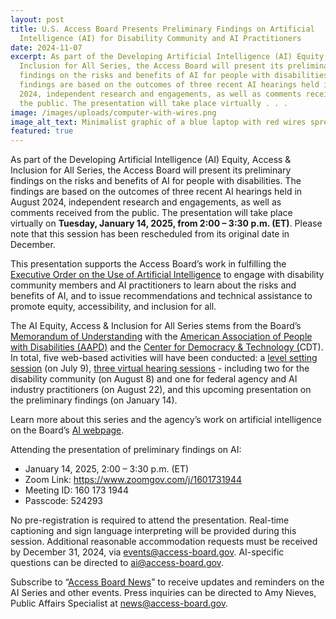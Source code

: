 ```yaml
---
layout: post
title: U.S. Access Board Presents Preliminary Findings on Artificial
  Intelligence (AI) for Disability Community and AI Practitioners
date: 2024-11-07
excerpt: As part of the Developing Artificial Intelligence (AI) Equity, Access &
  Inclusion for All Series, the Access Board will present its preliminary
  findings on the risks and benefits of AI for people with disabilities. The
  findings are based on the outcomes of three recent AI hearings held in August
  2024, independent research and engagements, as well as comments received from
  the public. The presentation will take place virtually . . .
image: /images/uploads/computer-with-wires.png
image_alt_text: Minimalist graphic of a blue laptop with red wires spreading outwards from it.
featured: true
---
```

As part of the Developing Artificial Intelligence (AI) Equity, Access & Inclusion for All Series, the Access Board will present its preliminary findings on the risks and benefits of AI for people with disabilities. The findings are based on the outcomes of three recent AI hearings held in August 2024, independent research and engagements, as well as comments received from the public. The presentation will take place virtually on **Tuesday, January 14, 2025, from 2:00 – 3:30 p.m. (ET)**. Please note that this session has been rescheduled from its original date in December.

This presentation supports the Access Board’s work in fulfilling the [Executive Order on the Use of Artificial Intelligence](https://www.whitehouse.gov/briefing-room/presidential-actions/2023/10/30/executive-order-on-the-safe-secure-and-trustworthy-development-and-use-of-artificial-intelligence/) to engage with disability community members and AI practitioners to learn about the risks and benefits of AI, and to issue recommendations and technical assistance to promote equity, accessibility, and inclusion for all.  

The AI Equity, Access & Inclusion for All Series stems from the Board’s [Memorandum of Understanding](https://www.access-board.gov/news/2024/05/15/u-s-access-board-holds-signing-of-artificial-intelligence-memorandum-of-understanding-with-disability-and-technology-partners/) with the [American Association of People with Disabilities (AAPD)](https://www.aapd.com/) and the [Center for Democracy & Technology (](https://cdt.org/)CDT). In total, five web-based activities will have been conducted: a [level setting session](https://www.access-board.gov/news/2024/06/27/developing-artificial-intelligence-ai-equity-access-inclusion-for-all-series-launch/) (on July 9), [three virtual hearing sessions](https://www.access-board.gov/news/2024/07/09/u-s-access-board-holds-hearings-on-artificial-intelligence-ai-for-disability-community-and-ai-practitioners/) - including two for the disability community (on August 8) and one for federal agency and AI industry practitioners (on August 22), and this upcoming presentation on the preliminary findings (on January 14). 

Learn more about this series and the agency’s work on artificial intelligence on the Board’s [AI webpage](https://www.access-board.gov/ai/). 

Attending the presentation of preliminary findings on AI: 

* January 14, 2025, 2:00 – 3:30 p.m. (ET) 
* Zoom Link: <https://www.zoomgov.com/j/1601731944> 
* Meeting ID: 160 173 1944 
* Passcode: 524293 

No pre-registration is required to attend the presentation. Real-time captioning and sign language interpreting will be provided during this session. Additional reasonable accommodation requests must be received by December 31, 2024, via [events@access-board.gov](mailto:events@access-board.gov). AI-specific questions can be directed to [ai@access-board.gov](mailto:ai@access-board.gov). 

Subscribe to “[Access Board News](https://public.govdelivery.com/accounts/USACCESS/subscriber/qualify?commit=Subscribe&topic_id=USACCESS_1)” to receive updates and reminders on the AI Series and other events. Press inquiries can be directed to Amy Nieves, Public Affairs Specialist at [news@access-board.gov](mailto:News@access-board.gov).
